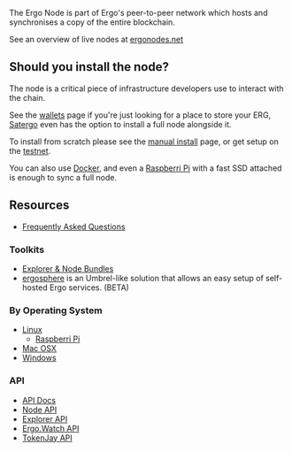 The Ergo Node is part of Ergo's peer-to-peer network which hosts and synchronises a copy of the entire blockchain.

See an overview of live nodes at [ergonodes.net](http://ergonodes.net/) 

## **Should you install the node?**

The node is a critical piece of infrastructure developers use to interact with the chain. 

See the [wallets](/dev/wallet) page if you're just looking for a place to store your ERG, [Satergo](dev/wallets/#satergo-desktop) even has the option to install a full node alongside it. 

To install from scratch please see the [manual install](manual.md) page, or get setup on the [testnet](testnet.md).

You can also use [Docker](docker.md), and even a [Raspberri Pi](pi.md) with a fast SSD attached is enough to sync a full node. 

## Resources

- [Frequently Asked Questions](faq.md)

### Toolkits 

- [Explorer & Node Bundles](explorer.md#toolkits)
- [ergosphere](https://ergosphere.cloud/) is an Umbrel-like solution that allows an easy setup of self-hosted Ergo services. (BETA)

### By Operating System

- [Linux](linux.md)
    - [Raspberri Pi](pi.md)
- [Mac OSX](mac.md)
- [Windows](windows.md)

### API 

- [API Docs](https://api.ergoplatform.com/api/v1/docs/)
- [Node API](https://git.io/fjqwb)
- [Explorer API](https://git.io/fjqwN)
- [Ergo.Watch API](https://api.ergo.watch/docs)
- [TokenJay API](https://api.tokenjay.app/swagger-ui/index.html;jsessionid=59429AD4DF081E2E3450C2834095D427?attribute=redirectWithRedirectView)
